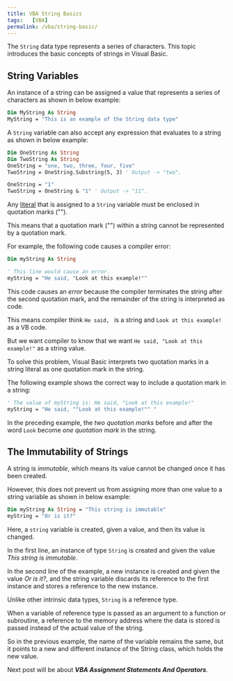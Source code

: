```yaml
---
title: VBA String Basics
tags:   [VBA]
permalink: /vba/string-basic/
---
```


The `String` data type represents a series of characters. This topic introduces the basic concepts of strings in Visual Basic.

## String Variables

An instance of a string can be assigned a value that represents a series of characters as shown in below example:

```vb showLineNumbers
Dim MyString As String
MyString = "This is an example of the String data type"
```

A `String` variable can also accept any expression that evaluates to a string as shown in below example:

```vb showLineNumbers
Dim OneString As String
Dim TwoString As String
OneString = "one, two, three, four, five"
TwoString = OneString.Substring(5, 3) ' Output -> "two".

OneString = "1"
TwoString = OneString & "1" ' Output -> "11".
```

Any [literal](https://binged.it/2T4EH0s) that is assigned to a `String` variable must be enclosed in quotation marks (""). 

This means that a quotation mark ("") within a string cannot be represented by a quotation mark. 

For example, the following code causes a compiler error:

```vb showLineNumbers
Dim myString As String

' This line would cause an error.
myString = "He said, "Look at this example!""
```

This code causes an *error* because the compiler terminates the string after the second quotation mark, and the remainder of the string is interpreted as code. 

This means compiler think `He said, ` is a string and `Look at this example!` as a VB code.

But we want compiler to know that we want `He said, "Look at this example!"` as a string value.

To solve this problem, Visual Basic interprets two quotation marks in a string literal as one quotation mark in the string. 

The following example shows the correct way to include a quotation mark in a string:

```vb showLineNumbers
' The value of myString is: He said, "Look at this example!"
myString = "He said, ""Look at this example!"" "
```

In the preceding example, the *two quotation marks* before and after the word `Look` become *one quotation mark* in the string. 

## The Immutability of Strings

A string is *immutable*, which means its value cannot be changed once it has been created. 

However, this does not prevent us from assigning more than one value to a string variable as shown in below example:

```vb showLineNumbers
Dim myString As String = "This string is immutable"
myString = "Or is it?"
```

Here, a `string` variable is created, given a value, and then its value is changed.

In the first line, an instance of type `String` is created and given the value *This string is immutable*. 

In the second line of the example, a new instance is created and given the value *Or is it?*, and the string variable discards its reference to the first instance and stores a reference to the new instance.

Unlike other intrinsic data types, `String` is a reference type. 

When a variable of reference type is passed as an argument to a function or subroutine, a reference to the memory address where the data is stored is passed instead of the actual value of the string. 

So in the previous example, the name of the variable remains the same, but it points to a new and different instance of the String class, which holds the new value.

Next post will be about ***VBA Assignment Statements And Operators***.

